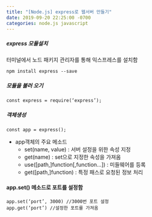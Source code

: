 ```yaml
---
title: "[Node.js] express로 웹서버 만들기"
date: 2019-09-20 22:25:00 -0700
categories: node.js javascript
---
```


##### express 모듈설치

터미널에서 노드 패키지 관리자를 통해 익스프레스를 설치함

<pre><code>npm install express --save</code></pre>


##### 모듈을 불러 오기

<pre><code>const express = require(‘express’);</code></pre>


##### 객체생성

<pre><code>const app = express();</code></pre>


* app객체의 주요 메소드
  * set(name, value) : 서버 설정을 위한 속성 지정
  * get(name) : set으로 지정한 속성을 가져옴
  * use([path,]function[,function…]) : 미들웨어를 등록
  * get([path,]function) : 특정 패스로 요청된 정보 처리


#### app.set() 메소드로 포트를 설정함
<pre><code>app.set(‘port’, 3000) //3000번 포트 설정
app.get(‘port’) //설정한 포트를 가져옴
</code></pre>


